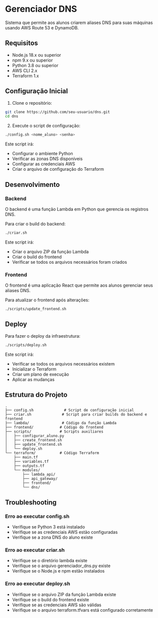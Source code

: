 # Gerenciador DNS

Sistema que permite aos alunos criarem aliases DNS para suas máquinas usando AWS Route 53 e DynamoDB.

## Requisitos

- Node.js 18.x ou superior
- npm 9.x ou superior
- Python 3.8 ou superior
- AWS CLI 2.x
- Terraform 1.x

## Configuração Inicial

1. Clone o repositório:
```bash
git clone https://github.com/seu-usuario/dns.git
cd dns
```

2. Execute o script de configuração:
```bash
./config.sh <nome_aluno> <senha>
```

Este script irá:
- Configurar o ambiente Python
- Verificar as zonas DNS disponíveis
- Configurar as credenciais AWS
- Criar o arquivo de configuração do Terraform

## Desenvolvimento

### Backend

O backend é uma função Lambda em Python que gerencia os registros DNS.

Para criar o build do backend:
```bash
./criar.sh
```

Este script irá:
- Criar o arquivo ZIP da função Lambda
- Criar o build do frontend
- Verificar se todos os arquivos necessários foram criados

### Frontend

O frontend é uma aplicação React que permite aos alunos gerenciar seus aliases DNS.

Para atualizar o frontend após alterações:
```bash
./scripts/update_frontend.sh
```

## Deploy

Para fazer o deploy da infraestrutura:
```bash
./scripts/deploy.sh
```

Este script irá:
- Verificar se todos os arquivos necessários existem
- Inicializar o Terraform
- Criar um plano de execução
- Aplicar as mudanças

## Estrutura do Projeto

```
.
├── config.sh              # Script de configuração inicial
├── criar.sh              # Script para criar builds do backend e frontend
├── lambda/               # Código da função Lambda
├── frontend/            # Código do frontend
├── scripts/             # Scripts auxiliares
│   ├── configurar_aluno.py
│   ├── create_frontend.sh
│   ├── update_frontend.sh
│   └── deploy.sh
└── terraform/           # Código Terraform
    ├── main.tf
    ├── variables.tf
    ├── outputs.tf
    └── modules/
        ├── lambda_api/
        ├── api_gateway/
        ├── frontend/
        └── dns/
```

## Troubleshooting

### Erro ao executar config.sh
- Verifique se Python 3 está instalado
- Verifique se as credenciais AWS estão configuradas
- Verifique se a zona DNS do aluno existe

### Erro ao executar criar.sh
- Verifique se o diretório lambda existe
- Verifique se o arquivo gerenciador_dns.py existe
- Verifique se o Node.js e npm estão instalados

### Erro ao executar deploy.sh
- Verifique se o arquivo ZIP da função Lambda existe
- Verifique se o build do frontend existe
- Verifique se as credenciais AWS são válidas
- Verifique se o arquivo terraform.tfvars está configurado corretamente 